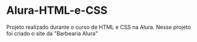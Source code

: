 # Alura-HTML-e-CSS
Projeto realizado durante o curso de HTML e CSS na Alura. Nesse projeto foi criado o site da "Barbearia Alura"
